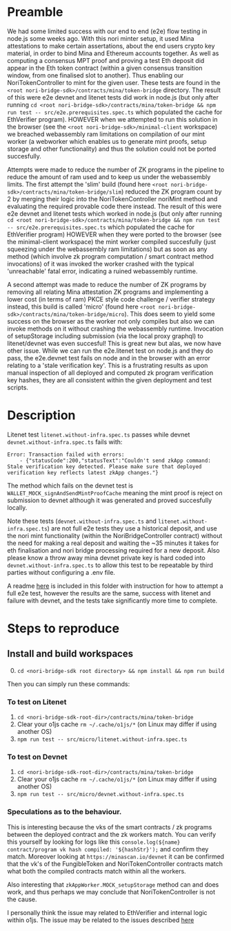 # Preamble

We had some limited success with our end to end (e2e) flow testing in node.js some weeks ago. With this nori minter setup, it used Mina attestations to make certain assertations, about the end users crypto key material, in order to bind Mina and Ethereum accounts together. As well as computing a consensus MPT proof and proving a test Eth deposit did appear in the Eth token contract (within a given consensus transition window, from one finalised slot to another). Thus enabling our NoriTokenController to mint for the given user. These tests are found in the `<root nori-bridge-sdk>/contracts/mina/token-bridge` directory. The result of this were e2e devnet and litenet tests did work in node.js (but only after running `cd <root nori-bridge-sdk>/contracts/mina/token-bridge && npm run test -- src/e2e.prerequisites.spec.ts` which populated the cache for EthVerifier program). HOWEVER when we attempted to run this solution in the browser (see the `<root nori-bridge-sdk>/minimal-client` workspace) we breached webassembly ram limitations on compilation of our mint worker (a webworker which enables us to generate mint proofs, setup storage and other functionality) and thus the solution could not be ported succesfully.

Attempts were made to reduce the number of ZK programs in the pipeline to reduce the amount of ram used and to keep us under the webassembly limits. The first attempt the 'slim' build (found here `<root nori-bridge-sdk>/contracts/mina/token-bridge/slim`) reduced the ZK program count by 2 by merging their logic into the NoriTokenController noriMint method and evaluating the required provable code there instead. The result of this were e2e devnet and litenet tests which worked in node.js (but only after running `cd <root nori-bridge-sdk>/contracts/mina/token-bridge && npm run test -- src/e2e.prerequisites.spec.ts` which populated the cache for EthVerifier program) HOWEVER when they were ported to the browser (see the minimal-client workspace) the mint worker compiled succesfully (just squeezing under the webassembly ram limitations) but as soon as any method (which involve zk program computation / smart contract method invocations) of it was invoked the worker crashed with the typical 'unreachable' fatal error, indicating a ruined webassembly runtime.

A second attempt was made to reduce the number of ZK programs by removing all relating Mina attestation ZK programs and implementing a lower cost (in terms of ram) PKCE style code challenge / verifier strategy instead, this build is called 'micro' (found here `<root nori-bridge-sdk>/contracts/mina/token-bridge/micro`). This does seem to yield some success on the browser as the worker not only compiles but also we can invoke methods on it without crashing the webassembly runtime. Invocation of setupStorage including submission (via the local proxy graphql) to litenet/devnet was even succesful! This is great new but alas, we now have other issue. While we can run the e2e.litenet test on node.js and they do pass, the e2e.devnet test fails on node and in the browser with an error relating to a 'stale verification key'. This is a frustrating results as upon manual inspection of all deployed and computed zk program verification key hashes, they are all consistent within the given deployment and test scripts.

# Description

Litenet test `litenet.without-infra.spec.ts` passes while devnet `devnet.without-infra.spec.ts` fails with:

```
Error: Transaction failed with errors:
    - {"statusCode":200,"statusText":"Couldn't send zkApp command: Stale verification key detected. Please make sure that deployed verification key reflects latest zkApp changes."}
```
The method which fails on the devnet test is `WALLET_MOCK_signAndSendMintProofCache` meaning the mint proof is reject on submission to devnet although it was generated and proved succesfully locally.

Note these tests (`devnet.without-infra.spec.ts` and `litenet.without-infra.spec.ts`) are not full e2e tests they use a historical deposit, and use the nori mint functionality (within the NoriBridgeController contract) without the need for making a real deposit and waiting the ~35 minutes it takes for eth finalisation and nori bridge processing required for a new deposit. Also please know a throw away mina devnet private key is hard coded into `devnet.without-infra.spec.ts` to allow this test to be repeatable by third parties without configuring a .env file.

A readme [here](./MVCE.1.b.md) is included in this folder with instruction for how to attempt a full e2e test, however the results are the same, success with litenet and failure with devnet, and the tests take significantly more time to complete.

# Steps to reproduce

## Install and build workspaces

0. `cd <nori-bridge-sdk root directory> && npm install && npm run build`

Then you can simply run these commands:

### To test on Litenet
1. `cd <nori-bridge-sdk-root-dir>/contracts/mina/token-bridge`
2. Clear your o1js cache `rm ~/.cache/o1js/*` (on Linux may differ if using another OS)
3. `npm run test -- src/micro/litenet.without-infra.spec.ts`

### To test on Devnet
1. `cd <nori-bridge-sdk-root-dir>/contracts/mina/token-bridge`
2. Clear your o1js cache `rm ~/.cache/o1js/*` (on Linux may differ if using another OS)
3. `npm run test -- src/micro/devnet.without-infra.spec.ts`


### Speculations as to the behaviour.

This is interesting because the vks of the smart contracts / zk programs between the deployed contract and the zk workers match. You can verify this yourself by looking for logs like this `console.log(${name} contract/program vk hash compiled: '${hashStr}');` and confirm they match. Moreover looking at `https://minascan.io/devnet` it can be confirmed that the vk's of the FungibleToken and NoriTokenController contracts match what both the compiled contracts match within all the workers.

Also interesting that `zkAppWorker.MOCK_setupStorage` method can and does work, and thus perhaps we may conclude that NoriTokenController is not the cause.

I personally think the issue may related to EthVerifier and internal logic within o1js. The issue may be related to the issues described [here](./MVCE.2.md)